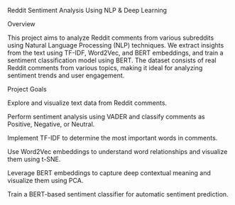 Reddit Sentiment Analysis Using NLP & Deep Learning

Overview

This project aims to analyze Reddit comments from various subreddits using Natural Language Processing (NLP) techniques. We extract insights from the text using TF-IDF, Word2Vec, and BERT embeddings, and train a sentiment classification model using BERT. The dataset consists of real Reddit comments from various topics, making it ideal for analyzing sentiment trends and user engagement.

Project Goals

Explore and visualize text data from Reddit comments.

Perform sentiment analysis using VADER and classify comments as Positive, Negative, or Neutral.

Implement TF-IDF to determine the most important words in comments.

Use Word2Vec embeddings to understand word relationships and visualize them using t-SNE.

Leverage BERT embeddings to capture deep contextual meaning and visualize them using PCA.

Train a BERT-based sentiment classifier for automatic sentiment prediction.

